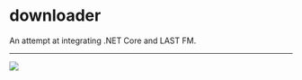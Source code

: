 # downloader
An attempt at integrating .NET Core and LAST FM.
***
![](https://i.imgur.com/55u3VTN.png)
